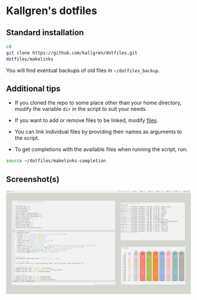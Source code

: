 # Kallgren's dotfiles

## Standard installation

```bash
cd
git clone https://github.com/kallgren/dotfiles.git
dotfiles/makelinks
```

You will find eventual backups of old files in `~/dotfiles_backup`.


## Additional tips

* If you cloned the repo to some place other than your home directory, modify the variable `dir` in the script to suit your needs.

* If you want to add or remove files to be linked, modify [files](files).

* You can link individual files by providing their names as arguments to the script.

* To get completions with the available files when running the script, run:
```bash
source ~/dotfiles/makelinks-completion
``` 

## Screenshot(s)

![Screenshot](scrot.png "Screenshot")
